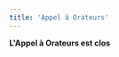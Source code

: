 ```yaml
---
title: 'Appel à Orateurs'
---
```




<b>L'Appel à Orateurs est clos</b>


<!--
<h3><b>Prolongation Date limite des propositions.</b></h3>
<p>
La date limite de réception des propositions a été repoussée au 2 mars 2018 à 23h59 CEST
</p>
-->


<!--

## Appel à Oratrices et Orateurs

![](img/audience.jpg)

Le PG Day France est la conférence annuelle de la communauté francophone de PostgreSQL.

Cette année, l’événement aura lieu les 21 et 22 juin à Montpellier. En raison des incertitudes liées à la situation
sanitaire, nous pourrions être amenés à adapter le format de la conférence. Mais bien sûr nous vous tiendrons informés
régulièrement.

Retrouvez plus d'informations sur le site de l’événement : [https://www.pgday.fr](https://www.pgday.fr)

Vous êtes expert.e sur un domaine lié aux bases de données libres ? \\
Vous avez utilisé PostgreSQL dans un contexte spécifique (gros volumes, forte charge, client reconnu, projet innovant, etc.) ? \\
Vous participez à un projet libre lié à PostgreSQL ?

Alors, n'hésitez pas à proposer une présentation !

Pour l’édition 2022, les thèmes particulièrement mis en lumière sont les suivants :

  * Big Data ;
  * Data Mining / Exploration de Données ;
  * Études de cas / témoignages ;
  * Administration de bases volumineuses ;
  * Industrialisation (tests de performances, matériel, déploiements, etc.) ;
  * Entrepôts de données et systèmes décisionnels ;
  * Systèmes d'Information Géographiques.

Cette liste n'est pas exhaustive. Il est possible de proposer d'autres sujets liés à PostgreSQL.

La conférence PG Day France est à destination des professionnels, notamment les directeurs informatiques, les décideurs, les chefs de projets, les administrateurs de bases de données, les développeurs, les administrateurs systèmes et toutes les personnes travaillant avec un système de gestion de bases de données.

Pour soumettre une intervention, il vous suffit d'envoyer un e-mail à l'adresse [contact@pgday.fr](mailto:contact@pgday.fr), en précisant les éléments suivants :

  * vos nom et prénom ;
  * votre société/employeur ;
  * une bio succincte (300 caractères max.) ;
  * votre compte twitter (optionnel) ;
  * le titre de votre intervention ;
  * la durée de votre intervention (30 ou 45 minutes, questions comprises) ;
  * une description courte (200 caractères max.) ;
  * une description longue (700 caractères max.) ;
  * une photo (200×200 pixels minimum).

Les présentations devront être **en français** et disponibles sous licence libre. Les interventions pourront faire l'objet d'une captation audio/vidéo et d'une diffusion en direct ou en différé sur internet. Les présentations devront être transmises à l'équipe organisatrice au plus tard le jour J et dans un format standard ( PDF, HTML, etc. ).

La date limite de réception des propositions est fixée au 29 avril 2022 à 23h59 CEST.

Le comité de sélection étudiera toutes les propositions valides. Le choix des interventions sera basé sur la présentation de la soumission, son intérêt pour une audience professionnelle, ainsi que la cohérence du programme de la journée. La décision du comité de sélection sera finale et sans appel.

Le comité de sélection est composé de : Stefan Fercot (EDB), Maxime Longuet (Itika), Laura Ricci (Dalibo), Jean-Marie Arsac (Azimut) et Stéphane Tachoires (Air France).

Les orateurs sélectionnés seront avertis par e-mail avant le 6 mai 2022.

Pour toute question à propos de cet appel à orateurs et du PG Day France en général, vous pouvez envoyer un message à l'adresse : [contact@pgday.fr](mailto:contact@pgday.fr).
-->


